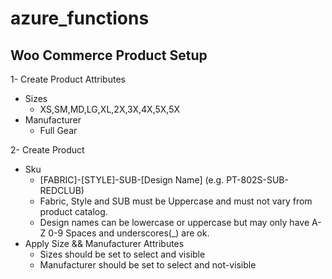# azure_functions
## Woo Commerce Product Setup

1- Create Product Attributes
  - Sizes
    - XS,SM,MD,LG,XL,2X,3X,4X,5X,5X
  - Manufacturer
    - Full Gear
    
2- Create Product
  - Sku
    - [FABRIC]-[STYLE]-SUB-[Design Name] (e.g. PT-802S-SUB-REDCLUB)
    - Fabric, Style and SUB must be Uppercase and must not vary from product catalog.
    - Design names can be lowercase or uppercase but may only have A-Z 0-9 Spaces and underscores(_) are ok.
  - Apply Size && Manufacturer Attributes
    - Sizes should be set to select and visible
    - Manufacturer should be set to  select and not-visible
    
